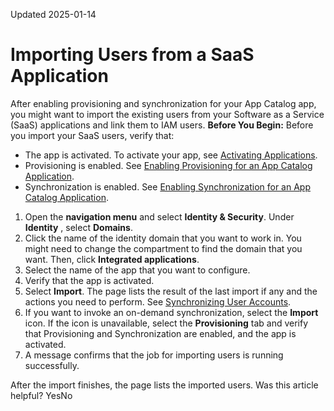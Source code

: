 Updated 2025-01-14
# Importing Users from a SaaS Application
After enabling provisioning and synchronization for your App Catalog app, you might want to import the existing users from your Software as a Service (SaaS) applications and link them to IAM users. 
**Before You Begin:**
Before you import your SaaS users, verify that:
  * The app is activated. To activate your app, see [Activating Applications](https://docs.oracle.com/en-us/iaas/Content/Identity/applications/activate-applications.htm#activate-applications "Activate an application in an identity domain in IAM to reinstate the access rights to the application for users and groups.").
  * Provisioning is enabled. See [Enabling Provisioning for an App Catalog Application](https://docs.oracle.com/en-us/iaas/Content/Identity/applications/enable-provisioning-app-catalog-application.htm#enable-provisioning-app-catalog-application "User provisioning and synchronization are an important aspect of application management. Provisioning allows you to manage the lifecycle of accounts in applications like creating and deleting accounts using IAM. For example, when you grant the user access to an application such as Google Suite, then this user account is automatically created in Google Suite. This allows you to quickly add new users to multiple applications and de-provision users from those applications instantly when they change roles or leave your organization.").
  * Synchronization is enabled. See [Enabling Synchronization for an App Catalog Application](https://docs.oracle.com/en-us/iaas/Content/Identity/applications/enable-synchronization-app-catalog-application.htm#enable-synchronization-app-catalog-application "User provisioning and synchronization is an important aspect of application management. After enabling provisioning, synchronization allows you to control how operations like creating and deleting accounts in Software as a Service \(SaaS\) applications are reflected in IAM.").


  1. Open the **navigation menu** and select **Identity & Security**. Under **Identity** , select **Domains**.
  2. Click the name of the identity domain that you want to work in. You might need to change the compartment to find the domain that you want. Then, click **Integrated applications**.
  3. Select the name of the app that you want to configure.
  4. Verify that the app is activated.
  5. Select **Import**.
The page lists the result of the last import if any and the actions you need to perform. See [Synchronizing User Accounts](https://docs.oracle.com/en-us/iaas/Content/Identity/applications/synchronize-user-accounts.htm#synchronize-user-accounts "After synchronizing your SaaS app with an identity domain, you will see the result of the import including the number of users created, deleted, and updated. You can do a general search based on account name, user e-mail, or username. You can also filter and search the results based on Situation and Synchronization Status. Select values from the respective lists to view users matching the search criteria. These are helpful when you have to find a set of users based on their situation or status from a huge number of results.").
  6. If you want to invoke an on-demand synchronization, select the **Import** icon. If the icon is unavailable, select the **Provisioning** tab and verify that Provisioning and Synchronization are enabled, and the app is activated.
  7. A message confirms that the job for importing users is running successfully.

After the import finishes, the page lists the imported users.
Was this article helpful?
YesNo

